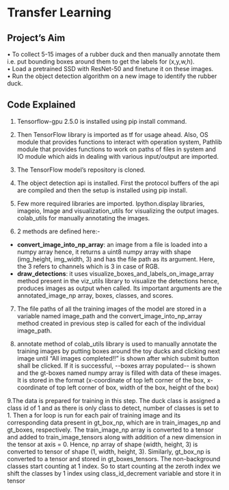 # Transfer Learning
## Project’s Aim
•	To collect 5-15 images of a rubber duck and then manually annotate them i.e. put bounding boxes around them to get the labels for (x,y,w,h).\
•	Load a pretrained SSD with ResNet-50 and finetune it on these images.\
•	Run the object detection algorithm on a new image to identify the rubber duck.

## Code Explained
1. Tensorflow-gpu 2.5.0 is installed using pip install command.
2. Then TensorFlow library is imported as tf for usage ahead. Also, OS module that provides functions to interact with operation system, Pathlib module that provides functions to work on paths of files in system and IO module which aids in dealing with various input/output are imported.
3. The TensorFlow model’s repository is cloned.
4. The object detection api is installed. First the protocol buffers of the api are compiled and then the setup is installed using pip install.
5. Few more required libraries are imported. Ipython.display libraries, imageio, Image and visualization_utils for visualizing the output images. colab_utils for manually annotating the images.

6. 2 methods are defined here:-                                                                    
- **convert_image_into_np_array**: an image from a file is loaded into a numpy array hence, it returns a uint8 numpy array with shape (img_height, img_width, 3) and has the file path as its argument. Here, the 3 refers to channels which is 3 in case of RGB.
- **draw_detections**: it uses visualize_boxes_and_labels_on_image_array method present in the viz_utils library to visualize the detections hence, produces images as output when called. Its important arguments are the annotated_image_np array, boxes, classes, and scores.

7. The file paths of all the training images of the model are stored in a variable named image_path and the convert_image_into_np_array method created in previous step is called for each of the individual image_path.

8. annotate method of colab_utils library is used to manually annotate the training images by putting boxes around the toy ducks and clicking next image until “All images completed!!” is shown after which submit button shall be clicked. If it is successful, --boxes array populated-- is shown and the gt-boxes named numpy array is filled with data of these images. It is stored in the format (x-coordinate of top left corner of the box, x-coordinate of top left corner of box, width of the box, height of the box)

9.The data is prepared for training in this step. The duck class is assigned a class id of 1 and as there is only class to detect, number of classes is set to 1. Then a for loop is run for each pair of training image and its corresponding data present in gt_box_np, which are in train_images_np and gt_boxes, respectively. The train_image_np array is converted to a tensor and added to train_image_tensors along with addition of a new dimension in the tensor at axis = 0. Hence, np array of shape (width, height, 3) is converted to tensor of shape (1, width, height, 3).
Similarly, gt_box_np is converted to a tensor and stored in gt_boxes_tensors.
The non-background classes start counting at 1 index. So to start counting at the zeroth index we shift the classes by 1 index using class_id_decrement variable and store it in tensor 
  
